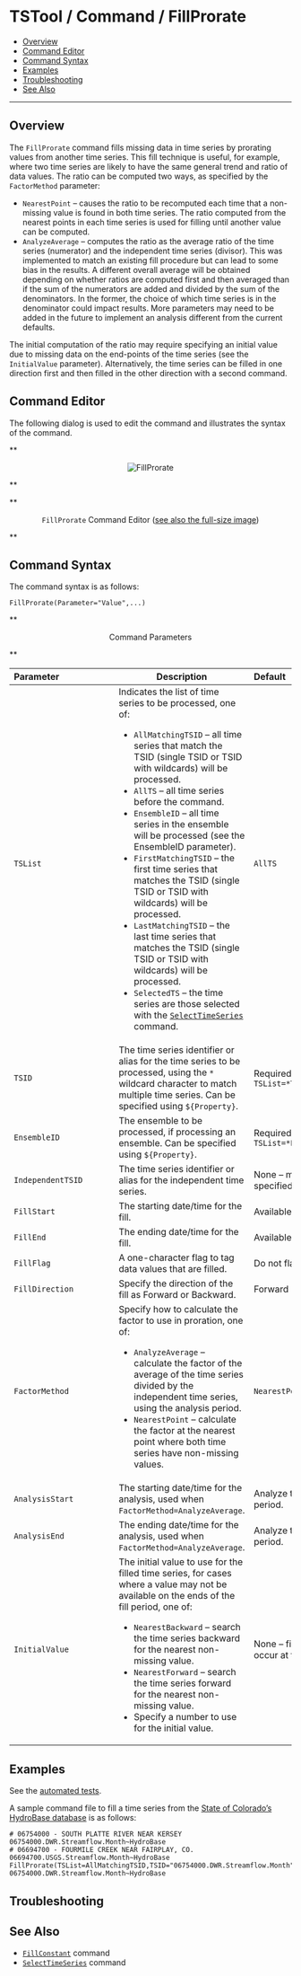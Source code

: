 # TSTool / Command / FillProrate #

* [Overview](#overview)
* [Command Editor](#command-editor)
* [Command Syntax](#command-syntax)
* [Examples](#examples)
* [Troubleshooting](#troubleshooting)
* [See Also](#see-also)

-------------------------

## Overview ##

The `FillProrate` command fills missing
data in time series by prorating values from another time series.
This fill technique is useful, for example, where two time series are likely
to have the same general trend and ratio of data values.
The ratio can be computed two ways, as specified by the `FactorMethod` parameter:

* `NearestPoint` – causes the ratio to be recomputed each time that a non-missing
value is found in both time series.
The ratio computed from the nearest points in each time series is used for filling until another value can be computed.
* `AnalyzeAverage` – computes the ratio as the average ratio of the time
series (numerator) and the independent time series (divisor).
This was implemented to match an existing fill procedure but can lead to some bias in the results.
A different overall average will be obtained depending on whether
ratios are computed first and then averaged than if the sum of the
numerators are added and divided by the sum of the denominators.
In the former, the choice of which time series is in the denominator could impact results.
More parameters may need to be added in the future to implement an analysis different from the current defaults.

The initial computation of the ratio may require specifying an initial value
due to missing data on the end-points of the time series (see the `InitialValue` parameter).
Alternatively, the time series can be filled in one direction first and then filled in the other direction with a second command.

## Command Editor ##

The following dialog is used to edit the command and illustrates the syntax of the command.

**<p style="text-align: center;">
![FillProrate](FillProrate.png)
</p>**

**<p style="text-align: center;">
`FillProrate` Command Editor (<a href="../FillProrate.png">see also the full-size image</a>)
</p>**

## Command Syntax ##

The command syntax is as follows:

```text
FillProrate(Parameter="Value",...)
```
**<p style="text-align: center;">
Command Parameters
</p>**

|**Parameter**&nbsp;&nbsp;&nbsp;&nbsp;&nbsp;&nbsp;&nbsp;&nbsp;&nbsp;&nbsp;&nbsp;&nbsp;&nbsp;&nbsp;&nbsp;&nbsp;&nbsp;&nbsp;&nbsp;&nbsp;&nbsp;|**Description**|**Default**&nbsp;&nbsp;&nbsp;&nbsp;&nbsp;&nbsp;&nbsp;&nbsp;&nbsp;&nbsp;&nbsp;&nbsp;&nbsp;&nbsp;&nbsp;&nbsp;&nbsp;&nbsp;&nbsp;&nbsp;&nbsp;&nbsp;&nbsp;&nbsp;&nbsp;&nbsp;&nbsp;|
|--------------|-----------------|-----------------|
|`TSList`|Indicates the list of time series to be processed, one of:<br><ul><li>`AllMatchingTSID` – all time series that match the TSID (single TSID or TSID with wildcards) will be processed.</li><li>`AllTS` – all time series before the command.</li><li>`EnsembleID` – all time series in the ensemble will be processed (see the EnsembleID parameter).</li><li>`FirstMatchingTSID` – the first time series that matches the TSID (single TSID or TSID with wildcards) will be processed.</li><li>`LastMatchingTSID` – the last time series that matches the TSID (single TSID or TSID with wildcards) will be processed.</li><li>`SelectedTS` – the time series are those selected with the [`SelectTimeSeries`](../SelectTimeSeries/SelectTimeSeries.md) command.</li></ul> | `AllTS` |
|`TSID`|The time series identifier or alias for the time series to be processed, using the `*` wildcard character to match multiple time series.  Can be specified using `${Property}`.|Required if `TSList=*TSID`|
|`EnsembleID`|The ensemble to be processed, if processing an ensemble. Can be specified using `${Property}`.|Required if `TSList=*EnsembleID`|
|`IndependentTSID`|The time series identifier or alias for the independent time series.|None – must be specified.|
|`FillStart`|The starting date/time for the fill.|Available period.|
|`FillEnd`|The ending date/time for the fill.|Available period.|
|`FillFlag`|A one-character flag to tag data values that are filled.|Do not flag filled data.|
|`FillDirection`|Specify the direction of the fill as Forward or Backward.|Forward|
|`FactorMethod`|Specify how to calculate the factor to use in proration, one of:<ul><li>`AnalyzeAverage` – calculate the factor of the average of the time series divided by the independent time series, using the analysis period.</li><li>`NearestPoint` – calculate the factor at the nearest point where both time series have non-missing values.|`NearestPoint`|
|`AnalysisStart`|The starting date/time for the analysis, used when `FactorMethod=AnalyzeAverage`.|Analyze the full period.|
|`AnalysisEnd`|The ending date/time for the analysis, used when `FactorMethod=AnalyzeAverage`.|Analyze the full period.|
|`InitialValue`|The initial value to use for the filled time series, for cases where a value may not be available on the ends of the fill period, one of:<ul><li>`NearestBackward` – search the time series backward for the nearest non-missing value.</li><li>`NearestForward` – search the time series forward for the nearest non-missing value.</li><li>Specify a number to use for the initial value.|None – filling will not occur at the end.|

## Examples ##

See the [automated tests](https://github.com/OpenCDSS/cdss-app-tstool-test/tree/master/test/commands/FillProrate).

A sample command file to fill a time series from the [State of Colorado’s HydroBase database](../../datastore-ref/CO-HydroBase/CO-HydroBase.md)
is as follows:

```text
# 06754000 - SOUTH PLATTE RIVER NEAR KERSEY
06754000.DWR.Streamflow.Month~HydroBase
# 06694700 - FOURMILE CREEK NEAR FAIRPLAY, CO.
06694700.USGS.Streamflow.Month~HydroBase
FillProrate(TSList=AllMatchingTSID,TSID="06754000.DWR.Streamflow.Month",IndependentTSID="06694700.USGS.Streamflow.Month",FillDirection=Forward,InitialValue=0)
06754000.DWR.Streamflow.Month~HydroBase
```

## Troubleshooting ##

## See Also ##

* [`FillConstant`](../FillConstant/FillConstant.md) command
* [`SelectTimeSeries`](../SelectTimeSeries/SelectTimeSeries.md) command
